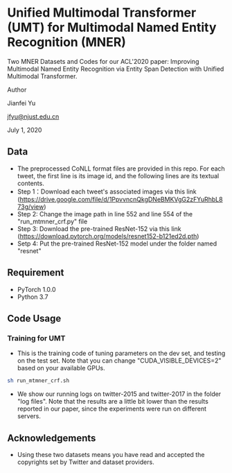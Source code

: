 # Unified Multimodal Transformer (UMT) for Multimodal Named Entity Recognition (MNER)
Two MNER Datasets and Codes for our ACL'2020 paper: Improving Multimodal Named Entity Recognition via Entity Span Detection with Unified Multimodal Transformer.

Author

Jianfei Yu

jfyu@njust.edu.cn

July 1, 2020

## Data
- The preprocessed CoNLL format files are provided in this repo. For each tweet, the first line is its image id, and the following lines are its textual contents.
- Step 1：Download each tweet's associated images via this link (https://drive.google.com/file/d/1PpvvncnQkgDNeBMKVgG2zFYuRhbL873g/view)
- Step 2: Change the image path in line 552 and line 554 of the "run_mtmner_crf.py" file
- Step 3: Download the pre-trained ResNet-152 via this link (https://download.pytorch.org/models/resnet152-b121ed2d.pth)
- Setp 4: Put the pre-trained ResNet-152 model under the folder named "resnet"

## Requirement

* PyTorch 1.0.0
* Python 3.7

## Code Usage

### Training for UMT
- This is the training code of tuning parameters on the dev set, and testing on the test set. Note that you can change "CUDA_VISIBLE_DEVICES=2" based on your available GPUs.

```sh
sh run_mtmner_crf.sh
```

- We show our running logs on twitter-2015 and twitter-2017 in the folder "log files". Note that the results are a little bit lower than the results reported in our paper, since the experiments were run on different servers.


## Acknowledgements
- Using these two datasets means you have read and accepted the copyrights set by Twitter and dataset providers.
